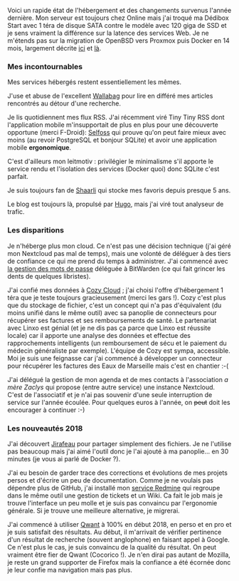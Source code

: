 <!-- title: Bilan hébergement 2018 -->
<!-- category: Hébergement -->
<!-- tag: planet -->

Voici un rapide état de l'hébergement et des changements survenus l'année dernière. Mon serveur est toujours chez Online mais j'ai troqué ma Dédibox Start avec 1 téra de disque SATA contre le modèle avec 120 giga de SSD et je sens vraiment la différence sur la latence des services Web. Je ne m'étends pas sur la migration de OpenBSD vers Proxmox puis Docker en 14 mois, largement décrite [ici](https://blogduyax.madyanne.fr/2018/hebergement-containers/) et [là](https://blogduyax.madyanne.fr/2018/retour-sur-la-migration-vers-docker/). 

### Mes incontournables 

Mes services hébergés restent essentiellement les mêmes. 

J'use et abuse de l'excellent [Wallabag](https://wallabag.org/fr) pour lire en différé mes articles rencontrés au détour d'une recherche.

Je lis quotidiennent mes flux RSS. J'ai récemment viré Tiny Tiny RSS dont l'application mobile m'insupportait de plus en plus pour une découverte opportune (merci F-Droid): [Selfoss](https://www.selfoss.aditu.de/) qui prouve qu'on peut faire mieux avec moins (au revoir PostgreSQL et bonjour SQLite) et avoir une application mobile **ergonomique**. 

C'est d'ailleurs mon leitmotiv : privilégier le minimalisme s'il apporte le service rendu et l'isolation des services (Docker quoi) donc SQLite c'est parfait. 

Je suis toujours fan de [Shaarli](https://sebsauvage.net/wiki/doku.php?id=php:shaarli) qui stocke mes favoris depuis presque 5 ans. 

Le blog est toujours là, propulsé par [Hugo](https://gohugo.io/), mais j'ai viré tout analyseur de trafic.

### Les disparitions

Je n'héberge plus mon cloud. Ce n'est pas une décision technique (j'ai géré mon Nextcloud pas mal de temps), mais une volonté de déléguer à des tiers de confiance ce qui me prend du temps à administrer. J'ai commencé avec [la gestion des mots de passe](https://blogduyax.madyanne.fr/2018/les-mots-de-passe/) déléguée à BitWarden (ce qui fait grincer les dents  de quelques libristes). 

J'ai confié mes données à [Cozy Cloud](https://cozy.io) ; j'ai choisi l'offre d'hébergement 1 téra que je teste toujours gracieusement (merci les gars !). Cozy c'est plus que du stockage de fichier, c'est un concept qui n'a pas d'équivalent (du moins unifié dans le même outil) avec sa panoplie de connecteurs pour récupérer ses factures et ses remboursements de santé. Le partenariat avec Linxo est génial (et je ne dis pas ça parce que Linxo est réussite locale) car il apporte une analyse des données et effectue des rapprochements intelligents (un remboursement de sécu et le paiement du médecin généraliste par exemple). L'équipe de Cozy est sympa, accessible. Moi je suis une feignasse car j'ai commencé à développer un connecteur pour récupérer les factures des Eaux de Marseille mais c'est en chantier :-(    

J'ai délégué la gestion de mon agenda et de mes contacts à l'association *a mère Zaclys* qui propose (entre autre service) une instance Nextcloud. C'est de l'associatif et je n'ai pas souvenir d'une seule interruption de service sur l'année écoulée. Pour quelques euros à l'année, on ~~peut~~ doit les encourager à continuer :-)  

### Les nouveautés 2018

J'ai découvert [Jirafeau](https://gitlab.com/mojo42/Jirafeau) pour partager simplement des fichiers. Je ne l'utilise pas beaucoup mais j'ai aimé l'outil donc je l'ai ajouté à ma panoplie... en 30 minutes (je vous ai parlé de Docker ?).

J'ai eu besoin de garder trace des corrections et évolutions de mes projets persos et d'écrire un peu de documentation. Comme je ne voulais pas dépendre plus de GitHub, j'ai installé mon [service Redmine](https://www.redmine.org/) qui regroupe dans le même outil une gestion de tickets et un Wiki. Ca fait le job mais je trouve l'interface un peu molle et je suis pas convaincu par l'ergonomie générale. Si je trouve une meilleure alternative, je migrerai. 

J'ai commencé à utiliser [Qwant](https://www.qwant.com) à 100% en début 2018, en perso et en pro et je suis satisfait des résultats. Au début, il m'arrivait de vérifier pertinence d'un résultat de recherche (souvent anglophone) en faisant appel à Google. Ce n'est plus le cas, je suis convaincu de la qualité du résultat. On peut vraiment être fier de Qwant (Cocorico !). Je n'en dirai pas autant de Mozilla, je reste un grand supporter de Firefox mais la confiance a été écornée donc je leur confie ma navigation mais pas plus. 
